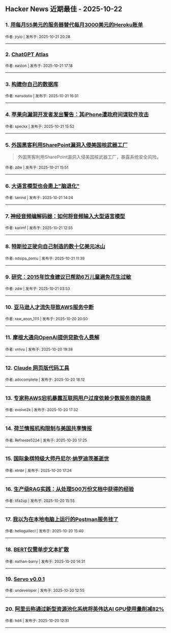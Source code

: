 ## Hacker News 近期最佳 - 2025-10-22


### 1. [用每月55美元的服务器替代每月3000美元的Heroku账单](https://news.ycombinator.com/item?id=45661253)

<sub>作者: jryio | 发布于: 2025-10-21 20:28</sub>

---

### 2. [ChatGPT Atlas](https://news.ycombinator.com/item?id=45658479)

<sub>作者: easton | 发布于: 2025-10-21 17:18</sub>

---

### 3. [构建你自己的数据库](https://news.ycombinator.com/item?id=45657827)

<sub>作者: nansdotio | 发布于: 2025-10-21 16:31</sub>

---

### 4. [苹果向漏洞开发者发出警告：其iPhone遭政府间谍软件攻击](https://news.ycombinator.com/item?id=45657302)

<sub>作者: speckx | 发布于: 2025-10-21 15:52</sub>

---

### 5. [外国黑客利用SharePoint漏洞入侵美国核武器工厂](https://news.ycombinator.com/item?id=45657287)
> 外国黑客利用SharePoint漏洞入侵美国核武器工厂，暴露系统安全风险。

<sub>作者: zdw | 发布于: 2025-10-21 15:51</sub>

---

### 6. [大语言模型也会患上"脑退化"](https://news.ycombinator.com/item?id=45656223)

<sub>作者: tamnd | 发布于: 2025-10-21 14:24</sub>

---

### 7. [神经音频编解码器：如何将音频输入大型语言模型](https://news.ycombinator.com/item?id=45655161)

<sub>作者: karimf | 发布于: 2025-10-21 12:55</sub>

---

### 8. [特斯拉正驶向自己制造的数十亿美元冰山](https://news.ycombinator.com/item?id=45654635)

<sub>作者: ndsipa_pomu | 发布于: 2025-10-21 11:39</sub>

---

### 9. [研究：2015年饮食建议已帮助6万儿童避免花生过敏](https://news.ycombinator.com/item?id=45652307)

<sub>作者: zdw | 发布于: 2025-10-21 03:53</sub>

---

### 10. [亚马逊人才流失导致AWS服务中断](https://news.ycombinator.com/item?id=45649178)

<sub>作者: raw_anon_1111 | 发布于: 2025-10-20 20:50</sub>

---

### 11. [摩根大通向OpenAI提供贷款令人费解](https://news.ycombinator.com/item?id=45648258)

<sub>作者: vrnvu | 发布于: 2025-10-20 19:38</sub>

---

### 12. [Claude 网页版代码工具](https://news.ycombinator.com/item?id=45647166)

<sub>作者: adocomplete | 发布于: 2025-10-20 18:12</sub>

---

### 13. [专家称AWS宕机暴露互联网用户过度依赖少数服务商的隐患](https://news.ycombinator.com/item?id=45646649)

<sub>作者: evolve2k | 发布于: 2025-10-20 17:32</sub>

---

### 14. [荷兰情报机构限制与美国共享情报](https://news.ycombinator.com/item?id=45646572)

<sub>作者: Refreeze5224 | 发布于: 2025-10-20 17:25</sub>

---

### 15. [国际象棋特级大师丹尼尔·纳罗迪茨基逝世](https://news.ycombinator.com/item?id=45646561)

<sub>作者: ntnbr | 发布于: 2025-10-20 17:24</sub>

---

### 16. [生产级RAG实践：从处理500万份文档中获得的经验](https://news.ycombinator.com/item?id=45645349)

<sub>作者: tifa2up | 发布于: 2025-10-20 15:55</sub>

---

### 17. [我以为在本地电脑上运行的Postman服务挂了](https://news.ycombinator.com/item?id=45645172)

<sub>作者: helloguillecl | 发布于: 2025-10-20 15:40</sub>

---

### 18. [BERT仅需单步文本扩散](https://news.ycombinator.com/item?id=45644328)

<sub>作者: nathan-barry | 发布于: 2025-10-20 14:31</sub>

---

### 19. [Servo v0.0.1](https://news.ycombinator.com/item?id=45643357)

<sub>作者: undeveloper | 发布于: 2025-10-20 12:55</sub>

---

### 20. [阿里云称通过新型资源池化系统将英伟达AI GPU使用量削减82%](https://news.ycombinator.com/item?id=45643163)

<sub>作者: hd4 | 发布于: 2025-10-20 12:31</sub>

---
